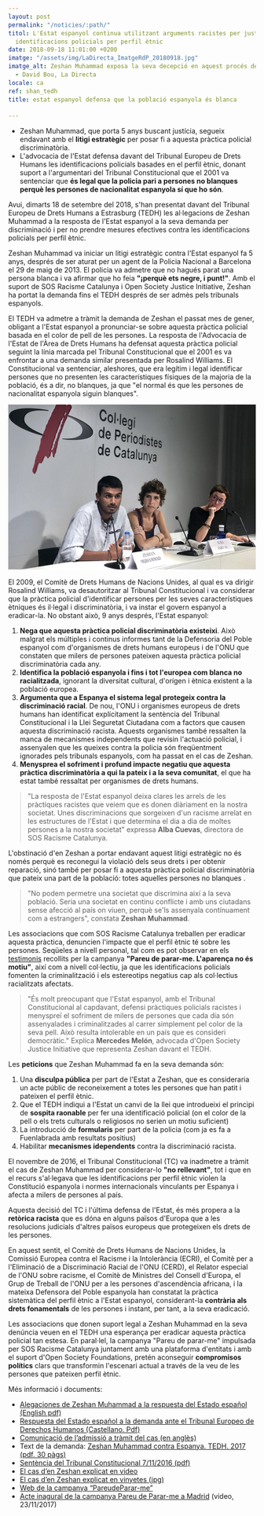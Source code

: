 ```yaml
---
layout: post
permalink: "/noticies/:path/"
titol: L'Estat espanyol continua utilitzant arguments racistes per justificar les
  identificacions policials per perfil ètnic
date: 2018-09-18 11:01:00 +0200
imatge: "/assets/img/LaDirecta_ImatgeRdP_20180918.jpg"
imatge_alt: Zeshan Muhammad exposa la seva decepció en aquest procés de més de 5 anys
  - David Bou, La Directa
locale: ca
ref: shan_tedh
title: estat espanyol defensa que la població espanyola és blanca

---
```

* Zeshan Muhammad, que porta 5 anys buscant justícia, segueix endavant amb el **litigi estratègic** per posar fi a aquesta pràctica policial discriminatòria.
* L'advocacia de l'Estat defensa davant del Tribunal Europeu de Drets Humans les identificacions policials basades en el perfil ètnic, donant suport a l'argumentari del Tribunal Constitucional que el 2001 va sentenciar que **és legal que la policia pari a persones no blanques perquè les persones de nacionalitat espanyola sí que ho són**.

Avui, dimarts 18 de setembre del 2018, s'han presentat davant del Tribunal Europeu de Drets Humans a Estrasburg (TEDH) les al·legacions de Zeshan Muhammad a la resposta de l'Estat espanyol a la seva demanda per discriminació i per no prendre mesures efectives contra les identificacions policials per perfil ètnic.

Zeshan Muhammad va iniciar un litigi estratègic contra l'Estat espanyol fa 5 anys, després de ser aturat per un agent de la Policia Nacional a Barcelona el 29 de maig de 2013. El policia va admetre que no hagués parat una persona blanca i va afirmar que ho feia **"¡perquè ets negre, i punt!"**. Amb el suport de SOS Racisme Catalunya i Open Society Justice Initiative, Zeshan ha portat la demanda fins el TEDH després de ser admès pels tribunals espanyols.

El TEDH va admetre a tràmit la demanda de Zeshan el passat mes de gener, obligant a l'Estat espanyol a pronunciar-se sobre aquesta pràctica policial basada en el color de pell de les persones. La resposta de l'Advocacia de l'Estat de l'Àrea de Drets Humans ha defensat aquesta pràctica policial seguint la línia marcada pel Tribunal Constitucional que el 2001 es va enfrontar a una demanda similar presentada per Rosalind Williams. El Constitucional va sentenciar, aleshores, que era legítim i legal identificar persones que no presenten les característiques físiques de la majoria de la població, és a dir, no blanques, ja que "el normal és que les persones de nacionalitat espanyola siguin blanques".

![Zeshan Muhammad exposa la seva decepció en aquest procés de més de 5 anys. David Bou, La Directa](/assets/img/LaDirecta_ImatgeRdP_20180918.jpg "Zeshan Muhammad en la Roda de Premsa celebrada al Col·legi de Periodistes")

El 2009, el Comitè de Drets Humans de Nacions Unides, al qual es va dirigir Rosalind Williams, va desautoritzar al Tribunal Constitucional i va considerar que la pràctica policial d'identificar persones per les seves característiques ètniques és il·legal i discriminatòria, i va instar el govern espanyol a eradicar-la. No obstant això, 9 anys després, l'Estat espanyol:

1. **Nega que aquesta pràctica policial discriminatòria existeixi**. Això malgrat els múltiples i continus informes tant de la Defensoria del Poble espanyol com d'organismes de drets humans europeus i de l'ONU que constaten que milers de persones pateixen aquesta pràctica policial discriminatòria cada any.
2. **Identifica la població espanyola i fins i tot l'europea com blanca no racialitzada**, ignorant la diversitat cultural, d'orígen i ètnica existent a la població europea.
3. **Argumenta que a Espanya el sistema legal protegeix contra la discriminació racial**. De nou, l'ONU i organismes europeus de drets humans han identificat explícitament la sentència del Tribunal Constitucional i la Llei Seguretat Ciutadana com a factors que causen aquesta discriminació racista. Aquests organismes també ressalten la manca de mecanismes independents que revisin l'actuació policial, i assenyalen que les queixes contra la policia són freqüentment ignorades pels tribunals espanyols, com ha passat en el cas de Zeshan.
4. **Menysprea el sofriment i profund impacte negatiu que aquesta pràctica discriminatòria a qui la pateix i a la seva comunitat**, el que ha estat també ressaltat per organismes de drets humans.

> "La resposta de l'Estat espanyol deixa clares les arrels de les pràctiques racistes que veiem que es donen diàriament en la nostra societat. Unes discriminacions que sorgeixen d'un racisme arrelat en les estructures de l'Estat i que determina el dia a dia de moltes persones a la nostra societat" expressa **Alba Cuevas**, directora de SOS Racisme Catalunya.

L'obstinació d'en Zeshan a portar endavant aquest litigi estratègic no és només perquè es reconegui la violació dels seus drets i per obtenir reparació, sinó també per posar fi a aquesta pràctica policial discriminatòria que pateix una part de la població: totes aquelles persones no blanques .

> "No podem permetre una societat que discrimina així a la seva població. Seria una societat en continu conflicte i amb uns ciutadans sense afecció al país on viuen, perquè se'ls assenyala contínuament com a estrangers", constata **Zeshan Muhammad**.

Les associacions que com SOS Racisme Catalunya treballen per eradicar aquesta pràctica, denuncien l'impacte que el perfil ètnic té sobre les persones. Seqüeles a nivell personal, tal com es pot observar en els [testimonis](https://www.pareudepararme.org/testimonis/) recollits per la campanya **"Pareu de parar-me. L'aparença no és motiu"**, així com a nivell col·lectiu, ja que les identificacions policials fomenten la criminalització i els estereotips negatius cap als col·lectius racialitzats afectats.

> "És molt preocupant que l'Estat espanyol, amb el Tribunal Constitucional al capdavant, defensi pràctiques policials racistes i menyspreï el sofriment de milers de persones que cada dia són assenyalades i criminalitzades al carrer simplement pel color de la seva pell. Això resulta intolerable en un país que es consideri democràtic." Explica **Mercedes Melón**, advocada d'Open Society Justice Initiative que representa Zeshan davant el TEDH.

Les **peticions** que Zeshan Muhammad fa en la seva demanda són:

1. Una **disculpa pública** per part de l'Estat a Zeshan, que es consideraria un acte públic de reconeixement a totes les persones que han patit i pateixen el perfil ètnic.
2. Que el TEDH indiqui a l'Estat un canvi de la llei que introdueixi el principi de **sospita raonable** per fer una identificació policial (on el color de la pell o els trets culturals o religiosos no serien un motiu suficient)
3. La introducció de **formularis** per part de la policia (com ja es fa a Fuenlabrada amb resultats positius)
4. Habilitar **mecanismes idependents** contra la discriminació racista.

El novembre de 2016, el Tribunal Constitucional (TC) va inadmetre a tràmit el cas de Zeshan Muhammad per considerar-lo **"no rellevant"**, tot i que en el recurs s'al·legava que les identificacions per perfil ètnic violen la Constitució espanyola i normes internacionals vinculants per Espanya i afecta a milers de persones al país.

Aquesta decisió del TC i l'última defensa de l'Estat, és més propera a la **retòrica racista** que es dóna en alguns països d'Europa que a les resolucions judicials d'altres països europeus que protegeixen els drets de les persones.

En aquest sentit, el Comitè de Drets Humans de Nacions Unides, la Comissió Europea contra el Racisme i la Intolerància (ECRI), el Comitè per a l'Eliminació de a Discriminació Racial de l'ONU (CERD), el Relator especial de l'ONU sobre racisme, el Comitè de Ministres del Consell d'Europa, el Grup de Treball de l'ONU per a les persones d'ascendència africana, i la mateixa Defensora del Poble espanyola han constatat la pràctica sistemàtica del perfil ètnic a l'Estat espanyol, considerant-la **contrària als drets fonamentals** de les persones i instant, per tant, a la seva eradicació.

Les associacions que donen suport legal a Zeshan Muhammad en la seva denúncia veuen en el TEDH una esperança per eradicar aquesta pràctica policial tan estesa. En paral·lel, la campanya "Pareu de parar-me" impulsada per SOS Racisme Catalunya juntament amb una plataforma d'entitats i amb el suport d'Open Society Foundations, pretén aconseguir **compromisos polítics** clars que transformin l'escenari actual a través de la veu de les persones que pateixen perfil ètnic.

Més informació i documents:

* [Alegaciones de Zeshan Muhammad a la respuesta del Estado español (English pdf)](http://www.sosracisme.org/wp-content/uploads/2018/09/Muhammad-v-Spain-PDF-version-for-website-FINAL.pdf)
* [Respuesta del Estado español a la demanda ante el Tribunal Europeo de Derechos Humanos (Castellano. Pdf)](http://www.sosracisme.org/wp-content/uploads/2018/09/6082002-v1-3408517-Muhammad-Obs-Gvt-en-espagnol-080518.pdf)
* [Comunicació de l’admissió a tràmit del cas (en anglès)](https://sosracisme.activehosted.com/lt.php?notrack=1&s=bad97c655476f96a390a72c05a742011&i=192A238A1A3890)
* Text de la demanda: [Zeshan Muhammad contra Espanya. TEDH. 2017 (pdf. 30 pàgs)](https://sosracisme.activehosted.com/lt.php?notrack=1&s=bad97c655476f96a390a72c05a742011&i=192A238A1A3894)
* [Sentència del Tribunal Constitucional 7/11/2016 (pdf)](https://sosracisme.activehosted.com/lt.php?notrack=1&s=bad97c655476f96a390a72c05a742011&i=192A238A1A3895)
* [El cas d’en Zeshan explicat en video](https://sosracisme.activehosted.com/lt.php?notrack=1&s=bad97c655476f96a390a72c05a742011&i=192A238A1A3896)
* [El cas d’en Zeshan explicat en vinyetes (jpg)](https://sosracisme.activehosted.com/lt.php?notrack=1&s=bad97c655476f96a390a72c05a742011&i=192A238A1A3897)
* [Web de la campanya “PareudeParar-me”](https://sosracisme.activehosted.com/lt.php?notrack=1&s=bad97c655476f96a390a72c05a742011&i=192A238A1A3898)
* [Acte inagural de la campanya Pareu de Parar-me a Madrid](https://sosracisme.activehosted.com/lt.php?notrack=1&s=bad97c655476f96a390a72c05a742011&i=192A238A1A3899) (video, 23/11/2017)